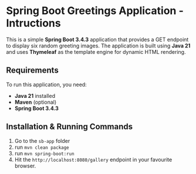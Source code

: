 # Spring Boot Greetings Application - Intructions

This is a simple **Spring Boot 3.4.3** application that provides a GET endpoint to display six random greeting images. The application is built using **Java 21** and uses **Thymeleaf** as the template engine for dynamic HTML rendering.

## Requirements
To run this application, you need:
- **Java 21** installed  
- **Maven** (optional)  
- **Spring Boot 3.4.3**  

## Installation & Running Commands
1. Go to the `sb-app` folder
2. run `mvn clean package`
3. run `mvn spring-boot:run`
4. Hit the `http://localhost:8080/gallery` endpoint in your favourite browser.
